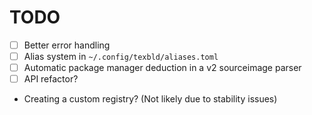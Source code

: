 # TODO

- [ ] Better error handling
- [ ] Alias system in `~/.config/texbld/aliases.toml`
- [ ] Automatic package manager deduction in a v2 sourceimage parser
- [ ] API refactor?
- Creating a custom registry? (Not likely due to stability issues)
